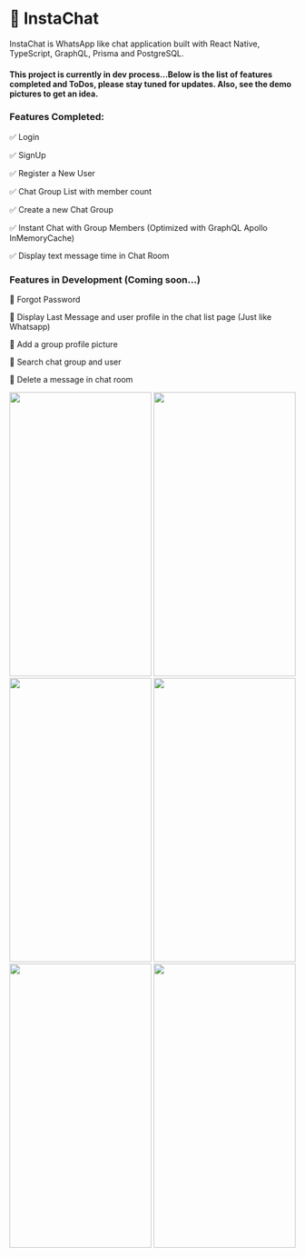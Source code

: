 # :speech_balloon: InstaChat

InstaChat is WhatsApp like chat application built with React Native, TypeScript, GraphQL, Prisma and PostgreSQL.

#### This project is currently in dev process...Below is the list of features completed and ToDos, please stay tuned for updates. Also, see the demo pictures to get an idea.

### Features Completed:
:white_check_mark: Login

:white_check_mark: SignUp

:white_check_mark: Register a New User

:white_check_mark: Chat Group List with member count

:white_check_mark: Create a new Chat Group

:white_check_mark: Instant Chat with Group Members (Optimized with GraphQL Apollo InMemoryCache)

:white_check_mark: Display text message time in Chat Room

### Features in Development (Coming soon...)

:black_square_button: Forgot Password

:black_square_button: Display Last Message and user profile in the chat list page (Just like Whatsapp)

:black_square_button: Add a group profile picture

:black_square_button: Search chat group and user

:black_square_button: Delete a message in chat room

<p float="left">
  <img src="https://user-images.githubusercontent.com/29627276/71787737-7da3e580-2fe9-11ea-892c-01d8afcaa2fd.jpg" width="250" height="500" />
  <img src="https://user-images.githubusercontent.com/29627276/71787736-7da3e580-2fe9-11ea-9ae3-e3f933f1b38a.jpg" width="250" height="500" />
   <img src="https://user-images.githubusercontent.com/29627276/71787978-f4da7900-2feb-11ea-8e5a-dcc01f6d422f.jpg" width="250" height="500" />
  <img src="https://user-images.githubusercontent.com/29627276/71787977-f4da7900-2feb-11ea-8c80-965c322605de.jpg" width="250" height="500" />
<img src="https://user-images.githubusercontent.com/29627276/71787735-7da3e580-2fe9-11ea-87c5-a59e68938213.jpg" width="250" height="500" />
<img src="https://user-images.githubusercontent.com/29627276/71787738-7da3e580-2fe9-11ea-8223-de8e983121ba.jpg" width="250" height="500" />
  </p>

